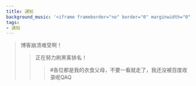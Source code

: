 ```yaml
---
title: 通知
background_music: '<iframe frameborder="no" border="0" marginwidth="0" marginheight="0" width=100% height=430 src="//music.163.com/outchain/player?type=2&id=29207835&auto=1&height=32"></iframe>'
tags:
- 通知
---
```


>博客崩溃难受啊！
>>正在努力刷黑客排名！
>>>#各位都是我的衣食父母，不要一看就走了，我还没被百度收录呢QAQ
<script src="https://utteranc.es/client.js"
        repo="2398954487/pinlunchucun"
        issue-term="pathname"
        theme="icy-dark"
        crossorigin="anonymous"
        async>
</script>
